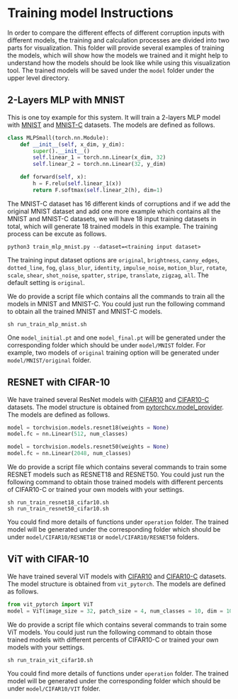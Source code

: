 # Training model Instructions

In order to compare the different effects of different corruption inputs with different models, the training and calculation processes are divided into two parts for visualization. This folder will provide several examples of training the models, which will show how the models we trained and it might help to understand how the models should be look like while using this visualization tool. The trained models will be saved under the `model` folder under the upper level directory.

## 2-Layers MLP with MNIST
This is one toy example for this system. It will train a 2-layers MLP model with [MNIST](https://pytorch.org/vision/stable/generated/torchvision.datasets.MNIST.html#torchvision.datasets.MNIST) and [MNIST-C](https://github.com/google-research/mnist-c) datasets. The models are defined as follows.

```python
class MLPSmall(torch.nn.Module):
    def __init__(self, x_dim, y_dim):
        super().__init__()
        self.linear_1 = torch.nn.Linear(x_dim, 32)
        self.linear_2 = torch.nn.Linear(32, y_dim)

    def forward(self, x):
        h = F.relu(self.linear_1(x))
        return F.softmax(self.linear_2(h), dim=1)
```

The MNIST-C dataset has 16 different kinds of corruptions and if we add the original MNIST dataset and add one more example which contains all the MNIST and MNIST-C datasets, we will have 18 input training datasets in total, which will generate 18 trained models in this example. The training process can be excute as follows.

```shell
python3 train_mlp_mnist.py --dataset=<training input dataset>
```

The training input dataset options are `original`, `brightness`, `canny_edges`, `dotted_line`, `fog`, `glass_blur`, `identity`, `impulse_noise`, `motion_blur`, `rotate`, `scale`, `shear`, `shot_noise`, `spatter`, `stripe`, `translate`, `zigzag`, `all`. The default setting is `original`.

We do provide a script file which contains all the commands to train all the models in MNIST and MNIST-C. You could just run the following command to obtain all the trained MNIST and MNIST-C models.

```shell
sh run_train_mlp_mnist.sh
```

One `model_initial.pt` and one `model_final.pt` will be generated under the corresponding folder which should be under `model/MNIST` folder. For example, two models of `original` training option will be generated under `model/MNIST/original` folder.

## RESNET with CIFAR-10
We have trained several ResNet models with [CIFAR10](https://pytorch.org/vision/stable/generated/torchvision.datasets.CIFAR10.html#torchvision.datasets.CIFAR10) and [CIFAR10-C](https://zenodo.org/record/2535967#.Y5oWsezMJPs) datasets. The model structure is obtained from [pytorchcv.model_provider](https://pypi.org/project/pytorchcv/). The models are defined as follows.

```python
model = torchvision.models.resnet18(weights = None)
model.fc = nn.Linear(512, num_classes)
```

```python
model = torchvision.models.resnet50(weights = None)
model.fc = nn.Linear(2048, num_classes)
```

We do provide a script file which contains several commands to train some RESNET models such as RESNET18 and RESNET50. You could just run the following command to obtain those trained models with different percents of CIFAR10-C or trained your own models with your settings.

```shell
sh run_train_resnet18_cifar10.sh
sh run_train_resnet50_cifar10.sh
```

You could find more details of functions under `operation` folder. The trained model will be generated under the corresponding folder which should be under `model/CIFAR10/RESNET18` or `model/CIFAR10/RESNET50` folders.

## ViT with CIFAR-10
We have trained several ViT models with [CIFAR10](https://pytorch.org/vision/stable/generated/torchvision.datasets.CIFAR10.html#torchvision.datasets.CIFAR10) and [CIFAR10-C](https://zenodo.org/record/2535967#.Y5oWsezMJPs) datasets. The model structure is obtained from `vit_pytorch`. The models are defined as follows.

```python
from vit_pytorch import ViT
model = ViT(image_size = 32, patch_size = 4, num_classes = 10, dim = 1024, depth = 6, heads = 16, mlp_dim = 2048, dropout = 0.1, emb_dropout = 0.1)
```

We do provide a script file which contains several commands to train some ViT models. You could just run the following command to obtain those trained models with different percents of CIFAR10-C or trained your own models with your settings.

```shell
sh run_train_vit_cifar10.sh
```

You could find more details of functions under `operation` folder. The trained model will be generated under the corresponding folder which should be under `model/CIFAR10/VIT` folder.